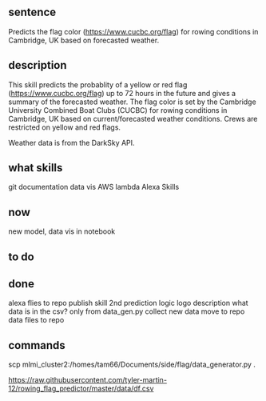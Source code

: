 ## sentence
Predicts the flag color (https://www.cucbc.org/flag) for rowing conditions in Cambridge, UK based on forecasted weather.

## description
This skill predicts the probablity of a yellow or red flag (https://www.cucbc.org/flag) up to 72 hours in the future and gives a summary of the forecasted weather. The flag color is set by the Cambridge University Combined Boat Clubs (CUCBC) for rowing conditions in Cambridge, UK based on current/forecasted weather conditions. Crews are restricted on yellow and red flags.

Weather data is from the DarkSky API.

## what skills
git
documentation
data vis
AWS lambda
Alexa Skills

## now
new model, data vis in notebook

## to do

## done
alexa flies to repo
publish skill
	2nd prediction logic
	logo
	description
what data is in the csv?
only from data_gen.py
collect new data
move to repo
data files to repo


## commands
scp mlmi_cluster2:/homes/tam66/Documents/side/flag/data_generator.py .


https://raw.githubusercontent.com/tyler-martin-12/rowing_flag_predictor/master/data/df.csv

